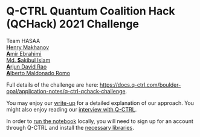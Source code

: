 # Q-CTRL Quantum Coalition Hack (QCHack) 2021 Challenge

Team HASAA  
[**H**enry Makhanov](https://github.com/edenian)  
[**A**mir Ebrahimi](https://github.com/amirebrahimi)  
[Md. **S**akibul Islam](https://github.com/sakibulislamsazzad)  
[**A**rjun David Rao](https://github.com/arjundavis)  
[**A**lberto Maldonado Romo](https://github.com/MaldoAlberto)  


Full details of the challenge are here: https://docs.q-ctrl.com/boulder-opal/application-notes/q-ctrl-qchack-challenge.

You may enjoy our [write-up](QCHack_submission.pdf) for a detailed explanation of our approach. You might also enjoy reading our [interview with Q-CTRL](https://q-ctrl.com/blog/q-ctrl-qchack-challenge-winners-team-hasaa/).

In order to [run the notebook](Solution.ipynb) locally, you will need to sign up for an account through Q-CTRL and install the [necessary libraries](requirements.txt).
